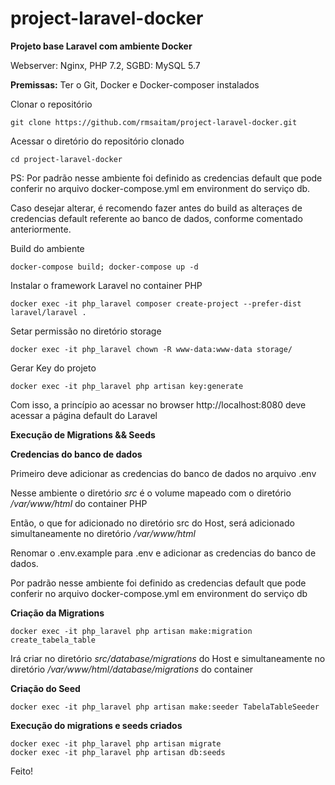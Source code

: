 # project-laravel-docker
**Projeto base Laravel com ambiente Docker**

Webserver: Nginx, PHP 7.2, SGBD: MySQL 5.7

**Premissas:** Ter o Git, Docker e Docker-composer instalados

Clonar o repositório

`git clone https://github.com/rmsaitam/project-laravel-docker.git`

Acessar o diretório do repositório clonado

`cd project-laravel-docker`

PS: Por padrão nesse ambiente foi definido as credencias default que pode conferir no arquivo docker-compose.yml em environment do serviço db.

Caso desejar alterar, é recomendo fazer antes do build as alteraçes de credencias default referente ao banco de dados, conforme comentado anteriormente.

Build do ambiente

`docker-compose build; docker-compose up -d`

Instalar o framework Laravel no container PHP

`docker exec -it php_laravel composer create-project --prefer-dist laravel/laravel .
 `

Setar permissão no diretório storage

`docker exec -it php_laravel chown -R www-data:www-data storage/`

Gerar Key do projeto

`docker exec -it php_laravel php artisan key:generate`

Com isso, a princípio ao acessar no browser http://localhost:8080 deve acessar a página default do Laravel

**Execução de Migrations && Seeds**

**Credencias do banco de dados**

Primeiro deve adicionar as credencias do banco de dados no arquivo .env

Nesse ambiente o diretório *src* é o volume mapeado com o diretório */var/www/html* do container PHP

Então, o que for adicionado no diretório src do Host, será adicionado simultaneamente no diretório */var/www/html*

Renomar o .env.example para .env e adicionar as credencias do banco de dados.

Por padrão nesse ambiente foi definido as credencias default que pode conferir no arquivo docker-compose.yml em environment do serviço db

**Criação da Migrations**

`docker exec -it php_laravel php artisan make:migration create_tabela_table`

Irá criar no diretório *src/database/migrations* do Host e simultaneamente no diretório */var/www/html/database/migrations* do container

**Criação do Seed**

`docker exec -it php_laravel php artisan make:seeder TabelaTableSeeder`

**Execução do migrations e seeds criados**

```
docker exec -it php_laravel php artisan migrate
docker exec -it php_laravel php artisan db:seeds
```

Feito!
